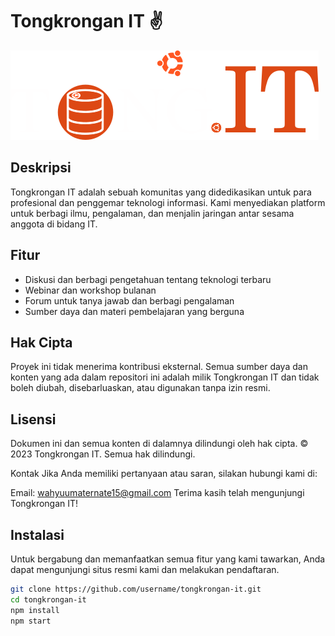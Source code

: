# Tongkrongan IT ✌

![Logo](public/assets/img/tongitlogo.png)

## Deskripsi
Tongkrongan IT adalah sebuah komunitas yang didedikasikan untuk para profesional dan penggemar teknologi informasi. Kami menyediakan platform untuk berbagi ilmu, pengalaman, dan menjalin jaringan antar sesama anggota di bidang IT.

## Fitur
- Diskusi dan berbagi pengetahuan tentang teknologi terbaru
- Webinar dan workshop bulanan
- Forum untuk tanya jawab dan berbagi pengalaman
- Sumber daya dan materi pembelajaran yang berguna

## Hak Cipta
Proyek ini tidak menerima kontribusi eksternal. Semua sumber daya dan konten yang ada dalam repositori ini adalah milik Tongkrongan IT dan tidak boleh diubah, disebarluaskan, atau digunakan tanpa izin resmi.

## Lisensi
Dokumen ini dan semua konten di dalamnya dilindungi oleh hak cipta.
© 2023 Tongkrongan IT. Semua hak dilindungi.

Kontak
Jika Anda memiliki pertanyaan atau saran, silakan hubungi kami di:

Email: wahyuumaternate15@gmail.com
Terima kasih telah mengunjungi Tongkrongan IT!

## Instalasi
Untuk bergabung dan memanfaatkan semua fitur yang kami tawarkan, Anda dapat mengunjungi situs resmi kami dan melakukan pendaftaran.

```bash
git clone https://github.com/username/tongkrongan-it.git
cd tongkrongan-it
npm install
npm start

